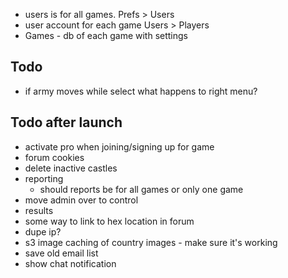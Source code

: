 * users is for all games.  Prefs > Users
* user account for each game Users > Players
* Games - db of each game with settings

Todo
---
* if army moves while select what happens to right menu?


Todo after launch
---
* activate pro when joining/signing up for game
* forum cookies
* delete inactive castles
* reporting
  * should reports be for all games or only one game
* move admin over to control
* results
* some way to link to hex location in forum
* dupe ip?
* s3 image caching of country images - make sure it's working
* save old email list
* show chat notification
